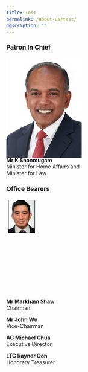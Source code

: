 ```yaml
---
title: Test
permalink: /about-us/test/
description: ""
---
```

<style>
  .img-gallery {
  width: 200px;
  height: 250px;
  }
  .img-gallery img {
  max-width: 100%;
  }
</style>

### **Patron In Chief**
<div class="img-gallery">
  <img alt="Mr K Shanmugam" title="Mr K Shanmugam" src="/images/min%20k%20shanmugam.jpeg">
</div>
 <p><strong>Mr K Shanmugam</strong>
  <br>Minister for Home Affairs and
	<br>Minister for Law</p>
	
### **Office Bearers**
<div class="img-gallery">
  <img alt="Mr Markham Shaw" title="Mr Markham Shaw" src="/images/mr%20markham%20shaw.png">
</div>
<p><strong>Mr Markham Shaw</strong>
  <br>Chairman</p>
	
<p><strong>Mr John Wu</strong>
  <br>Vice-Chairman</p>
	
<p><strong>AC Michael Chua</strong>
  <br>Executive Director</p>
	
<p><strong>LTC Rayner Oon</strong>
  <br>Honorary Treasurer</p>